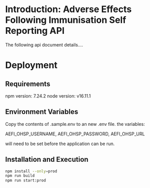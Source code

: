 # Introduction: Adverse Effects Following Immunisation Self Reporting API
The following api document details....

# Deployment
## Requirements
npm version: 7.24.2
node version: v16.11.1

## Environment Variables
Copy the contents of .sample.env to an new .env file. the variables:

AEFI_OHSP_USERNAME,
AEFI_OHSP_PASSWORD,
AEFI_OHSP_URL

will need to be set before the application can be run.


## Installation and Execution
```bash
npm install --only=prod
npm run build
npm run start:prod
```

